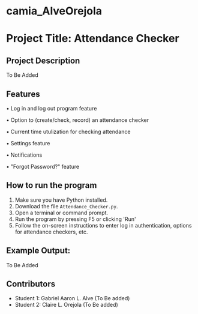 # camia_AlveOrejola
# Project Title: Attendance Checker

## Project Description
To Be Added

## Features
• Log in and log out program feature

• Option to (create/check, record) an attendance checker

• Current time utulization for checking attendance 

• Settings feature
 
• Notifications

• "Forgot Password?" feature
 
## How to run the program
1. Make sure you have Python installed.
2. Download the file `Attendance_Checker.py`.
3. Open a terminal or command prompt.
4. Run the program by pressing F5 or clicking 'Run' 
5. Follow the on-screen instructions to enter log in authentication, options for attendance checkers, etc.

## Example Output:
To Be Added

## Contributors
- Student 1: Gabriel Aaron L. Alve (To Be added)
- Student 2: Claire L. Orejola (To Be added)
